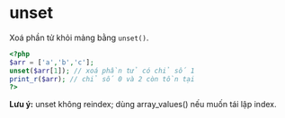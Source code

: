 # unset

Xoá phần tử khỏi mảng bằng `unset()`.

```php
<?php
$arr = ['a','b','c'];
unset($arr[1]); // xoá phần tử có chỉ số 1
print_r($arr); // chỉ số 0 và 2 còn tồn tại
?>
```

**Lưu ý:** unset không reindex; dùng array_values() nếu muốn tái lập index.
